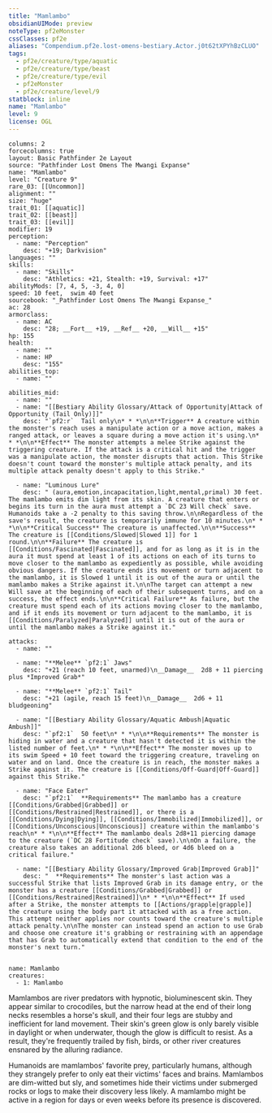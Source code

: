 ```yaml
---
title: "Mamlambo"
obsidianUIMode: preview
noteType: pf2eMonster
cssClasses: pf2e
aliases: "Compendium.pf2e.lost-omens-bestiary.Actor.j0t62tXPYhBzCLUO" 
tags:
  - pf2e/creature/type/aquatic
  - pf2e/creature/type/beast
  - pf2e/creature/type/evil
  - pf2eMonster
  - pf2e/creature/level/9
statblock: inline
name: "Mamlambo"
level: 9
license: OGL
---
```


```statblock
columns: 2
forcecolumns: true
layout: Basic Pathfinder 2e Layout
source: "Pathfinder Lost Omens The Mwangi Expanse"
name: "Mamlambo"
level: "Creature 9"
rare_03: [[Uncommon]]
alignment: ""
size: "huge"
trait_01: [[aquatic]]
trait_02: [[beast]]
trait_03: [[evil]]
modifier: 19
perception:
  - name: "Perception"
    desc: "+19; Darkvision"
languages: ""
skills:
  - name: "Skills"
    desc: "Athletics: +21, Stealth: +19, Survival: +17"
abilityMods: [7, 4, 5, -3, 4, 0]
speed: 10 feet,  swim 40 feet
sourcebook: "_Pathfinder Lost Omens The Mwangi Expanse_"
ac: 28
armorclass:
  - name: AC
    desc: "28; __Fort__ +19, __Ref__ +20, __Will__ +15"
hp: 155
health:
  - name: ""
  - name: HP
    desc: "155"
abilities_top:
  - name: ""

abilities_mid:
  - name: ""
  - name: "[[Bestiary Ability Glossary/Attack of Opportunity|Attack of Opportunity (Tail Only)]]"
    desc: "`pf2:r`  Tail only\n* * *\n\n**Trigger** A creature within the monster's reach uses a manipulate action or a move action, makes a ranged attack, or leaves a square during a move action it's using.\n* * *\n\n**Effect** The monster attempts a melee Strike against the triggering creature. If the attack is a critical hit and the trigger was a manipulate action, the monster disrupts that action. This Strike doesn't count toward the monster's multiple attack penalty, and its multiple attack penalty doesn't apply to this Strike."

  - name: "Luminous Lure"
    desc: " (aura,emotion,incapacitation,light,mental,primal) 30 feet. The mamlambo emits dim light from its skin. A creature that enters or begins its turn in the aura must attempt a `DC 23 Will check` save. Humanoids take a -2 penalty to this saving throw.\n\nRegardless of the save's result, the creature is temporarily immune for 10 minutes.\n* * *\n\n**Critical Success** The creature is unaffected.\n\n**Success** The creature is [[Conditions/Slowed|Slowed 1]] for 1 round.\n\n**Failure** The creature is [[Conditions/Fascinated|Fascinated]], and for as long as it is in the aura it must spend at least 1 of its actions on each of its turns to move closer to the mamlambo as expediently as possible, while avoiding obvious dangers. If the creature ends its movement or turn adjacent to the mamlambo, it is Slowed 1 until it is out of the aura or until the mamlambo makes a Strike against it.\n\nThe target can attempt a new Will save at the beginning of each of their subsequent turns, and on a success, the effect ends.\n\n**Critical Failure** As failure, but the creature must spend each of its actions moving closer to the mamlambo, and if it ends its movement or turn adjacent to the mamlambo, it is [[Conditions/Paralyzed|Paralyzed]] until it is out of the aura or until the mamlambo makes a Strike against it."

attacks:
  - name: ""

  - name: "**Melee** `pf2:1` Jaws"
    desc: "+21 (reach 10 feet, unarmed)\n__Damage__  2d8 + 11 piercing plus *Improved Grab*"

  - name: "**Melee** `pf2:1` Tail"
    desc: "+21 (agile, reach 15 feet)\n__Damage__  2d6 + 11 bludgeoning"

  - name: "[[Bestiary Ability Glossary/Aquatic Ambush|Aquatic Ambush]]"
    desc: "`pf2:1`  50 feet\n* * *\n\n**Requirements** The monster is hiding in water and a creature that hasn't detected it is within the listed number of feet.\n* * *\n\n**Effect** The monster moves up to its swim Speed + 10 feet toward the triggering creature, traveling on water and on land. Once the creature is in reach, the monster makes a Strike against it. The creature is [[Conditions/Off-Guard|Off-Guard]] against this Strike."

  - name: "Face Eater"
    desc: "`pf2:1`  **Requirements** The mamlambo has a creature [[Conditions/Grabbed|Grabbed]] or [[Conditions/Restrained|Restrained]], or there is a [[Conditions/Dying|Dying]], [[Conditions/Immobilized|Immobilized]], or [[Conditions/Unconscious|Unconscious]] creature within the mamlambo's reach\n* * *\n\n**Effect** The mamlambo deals 2d8+11 piercing damage to the creature (`DC 28 Fortitude check` save).\n\nOn a failure, the creature also takes an additional 2d6 bleed, or 4d6 bleed on a critical failure."

  - name: "[[Bestiary Ability Glossary/Improved Grab|Improved Grab]]"
    desc: "  **Requirements** The monster's last action was a successful Strike that lists Improved Grab in its damage entry, or the monster has a creature [[Conditions/Grabbed|Grabbed]] or [[Conditions/Restrained|Restrained]]\n* * *\n\n**Effect** If used after a Strike, the monster attempts to [[Actions/grapple|grapple]] the creature using the body part it attacked with as a free action. This attempt neither applies nor counts toward the creature's multiple attack penalty.\n\nThe monster can instead spend an action to use Grab and choose one creature it's grabbing or restraining with an appendage that has Grab to automatically extend that condition to the end of the monster's next turn."
 
```

```encounter-table
name: Mamlambo
creatures:
  - 1: Mamlambo
```



Mamlambos are river predators with hypnotic, bioluminescent skin. They appear similar to crocodiles, but the narrow head at the end of their long necks resembles a horse's skull, and their four legs are stubby and inefficient for land movement. Their skin's green glow is only barely visible in daylight or when underwater, though the glow is difficult to resist. As a result, they're frequently trailed by fish, birds, or other river creatures ensnared by the alluring radiance.

Humanoids are mamlambos' favorite prey, particularly humans, although they strangely prefer to only eat their victims' faces and brains. Mamlambos are dim-witted but sly, and sometimes hide their victims under submerged rocks or logs to make their discovery less likely. A mamlambo might be active in a region for days or even weeks before its presence is discovered.
